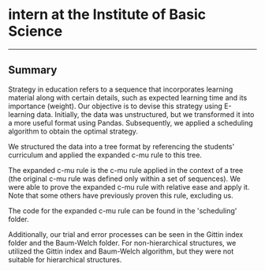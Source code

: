# intern at the Institute of Basic Science

------
## Summary

Strategy in education refers to a sequence that incorporates learning material along with certain details, such as expected learning time and its importance (weight). Our objective is to devise this strategy using E-learning data. Initially, the data was unstructured, but we transformed it into a more useful format using Pandas. Subsequently, we applied a scheduling algorithm to obtain the optimal strategy.

We structured the data into a tree format by referencing the students' curriculum and applied the expanded c-mu rule to this tree.

The expanded c-mu rule is the c-mu rule applied in the context of a tree (the original c-mu rule was defined only within a set of sequences). We were able to prove the expanded c-mu rule with relative ease and apply it. Note that some others have previously proven this rule, excluding us.

The code for the expanded c-mu rule can be found in the 'scheduling' folder.

Additionally, our trial and error processes can be seen in the Gittin index folder and the Baum-Welch folder. For non-hierarchical structures, we utilized the Gittin index and Baum-Welch algorithm, but they were not suitable for hierarchical structures.
